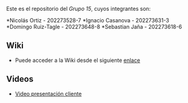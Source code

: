 Este es el repositorio del *Grupo 15*, cuyos integrantes son:

*Nicolás Ortiz - 202273528-7
*Ignacio Casanova - 202273631-3
*Domingo Ruiz-Tagle - 202273648-8
*Sebastian Jaña - 202273618-6

## Wiki
* Puede acceder a la Wiki desde el siguiente [enlace](https://github.com/xDoRuTa/GRUPO15-2025-PROYINF/wiki)

## Videos
* [Video presentación cliente](https://aula.usm.cl/mod/resource/view.php?id=6322574)
